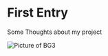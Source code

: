 # First Entry
Some Thoughts about my project

![Picture of BG3](./images/BG3%20-%20Grove%20Battlefield.png)